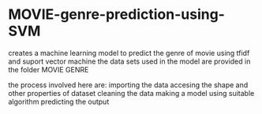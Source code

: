 # MOVIE-genre-prediction-using-SVM
creates a machine learning model to predict the genre of movie using tfidf and suport vector machine
the data sets used in the model are provided in the folder MOVIE GENRE

the process involved here are:
importing the data
accesing the shape and other properties of dataset
cleaning the data 
making a model using suitable algorithm
predicting the output 

